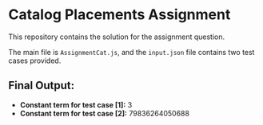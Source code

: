 # Catalog Placements Assignment

This repository contains the solution for the assignment question.

The main file is `AssignmentCat.js`, and the `input.json` file contains two test cases provided.

## Final Output:

- **Constant term for test case [1]:** 3
- **Constant term for test case [2]:** 79836264050688

